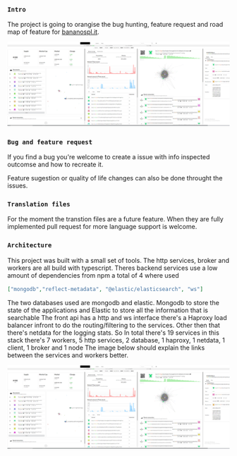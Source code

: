 
### `Intro`
The project is going to orangise the bug hunting, feature request and road map of feature for [bananospl.it](http://bananospl.it/).

[logo]: https://raw.githubusercontent.com/anzerr/bananospl.it/master/assets/interface.png "interface"
![alt text][logo]

### `Bug and feature request`
If you find a bug you're welcome to create a issue with info inspected outcomse and how to recreate it. 

Feature sugestion or quality of life changes can also be done throught the issues.

### `Translation files`
For the moment the transtion files are a future feature. When they are fully implemented pull request for more language support is welcome.

### `Architecture`
This project was built with a small set of tools. The http services, broker and workers are all build with typescript.
Theres backend services use a low amount of dependencies from npm a total of 4 where used

``` json
["mongodb","reflect-metadata", "@elastic/elasticsearch", "ws"]
```

The two databases used are mongodb and elastic. Mongodb to store the state of the applications and Elastic to store all the information that is searchable
The front api has a http and ws interface there's a Haproxy load balancer infront to do the routing/filtering to the services.
Other then that there's netdata for the logging stats.
So In total there's 19 services in this stack there's 7 workers, 5 http services, 2 database, 1 haproxy, 1 netdata, 1 client, 1 broker and 1 node
The image below should explain the links between the services and workers better.

[logo]: https://raw.githubusercontent.com/anzerr/bananospl.it/master/assets/service.png "service"
![alt text][logo]